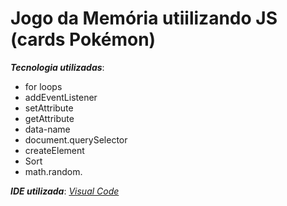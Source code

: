 # Jogo da Memória utiilizando JS (cards Pokémon)

  _**Tecnologia utilizadas**_:
  * for loops
  * addEventListener
  * setAttribute
  * getAttribute
  * data-name
  * document.querySelector
  * createElement
  * Sort 
  * math.random.

   _**IDE utilizada**_: _[Visual Code](https://code.visualstudio.com/download)_
